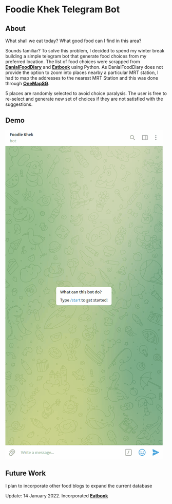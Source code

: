 # Foodie Khek Telegram Bot
## About
What shall we eat today? What good food can I find in this area? 

Sounds familiar? To solve this problem, I decided to spend my winter break building a simple telegram bot that generate food choices from my preferred location.
The list of food choices were scrapped from [**DanialFoodDiary**](https://danielfooddiary.com/) and  [**Eatbook**](https://eatbook.sg/) using Python. As DanialFoodDiary does not provide the option to zoom into places nearby a particular MRT station, I had to map the addresses to the nearest MRT Station and this was done through [**OneMapSG**](https://www.onemap.gov.sg/main/v2/).

5 places are randomly selected to avoid choice paralysis. The user is free to re-select and generate new set of choices if they are not satisfied with the suggestions.

## Demo
![foodiekhek_demo](https://github.com/Joanna-Khek/foodie-khek/blob/main/foodie_khek.gif)


## Future Work
I plan to incorporate other food blogs to expand the current database

Update: 14 January 2022. Incorporated [**Eatbook**](https://eatbook.sg/)
